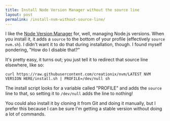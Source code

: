 ```yaml
---
title: Install Node Version Manager without the source line
layout: post
permalink: /install-nvm-without-source-line/
---
```

I like the [Node Version Manager](https://github.com/creationix/nvm) for, well, managing Node.js versions. When you install it, it adds a `source` to the bottom of your profile (effectively `source nvm.sh`). I didn't want it to do that during installation, though. I found myself pondering, "How do I disable that?"

It's pretty easy, it turns out; you just tell it to redirect that source line elsewhere, like so:

    curl https://raw.githubusercontent.com/creationix/nvm/LATEST NVM VERSION HERE/install.sh | PROFILE=/dev/null sh

The install script looks for a variable called "PROFILE" and adds the `source` line to that, so setting it to `/dev/null` adds the line to nothing!

You could also install it by cloning it from Git and doing it manually, but I prefer this because I can be sure I'm getting a stable version without doing a lot of commands.
